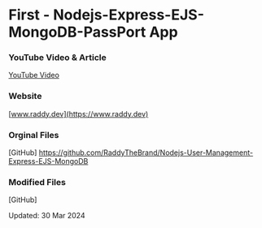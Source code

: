 # First - Nodejs-Express-EJS-MongoDB-PassPort App


### YouTube Video & Article

[YouTube Video](https://www.youtube.com/watch?v=PAm_QcN6Ffs&t=3s)


### Website
[www.raddy.dev](https://www.raddy.dev)

### Orginal Files

[GitHub] https://github.com/RaddyTheBrand/Nodejs-User-Management-Express-EJS-MongoDB

### Modified Files

[GitHub] 

Updated: 30 Mar 2024
